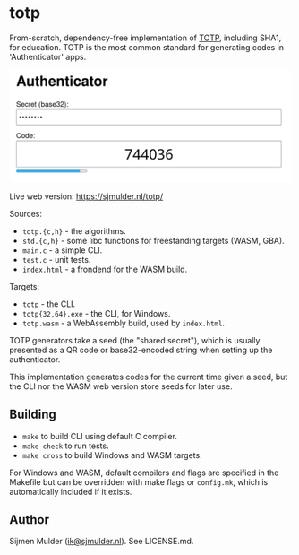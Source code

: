 totp
====
From-scratch, dependency-free implementation of
[TOTP](https://en.wikipedia.org/wiki/Time-based_one-time_password),
including SHA1, for education. TOTP is the most common standard for
generating codes in 'Authenticator' apps.

![Screenshot](screenshot.png)

Live web version: https://sjmulder.nl/totp/

Sources:
 - `totp.{c,h}` - the algorithms.
 - `std.{c,h}` - some libc functions for freestanding targets (WASM,
   GBA).
 - `main.c` - a simple CLI.
 - `test.c` - unit tests.
 - `index.html` - a frondend for the WASM build.

Targets:
 - `totp` - the CLI.
 - `totp{32,64}.exe` - the CLI, for Windows.
 - `totp.wasm` - a WebAssembly build, used by `index.html`.


TOTP generators take a seed (the "shared secret"), which is usually
presented as a QR code or base32-encoded string when setting up the
authenticator.

This implementation generates codes for the current time given a seed,
but the CLI nor the WASM web version store seeds for later use.

Building
--------
 - `make` to  build CLI using default C compiler.
 - `make check` to run tests.
 - `make cross` to  build Windows and WASM targets.

For Windows and WASM, default compilers and flags are specified in
the Makefile but can be overridden with make flags or `config.mk`,
which is automatically included if it exists.

Author
------
Sijmen Mulder (ik@sjmulder.nl). See LICENSE.md.
